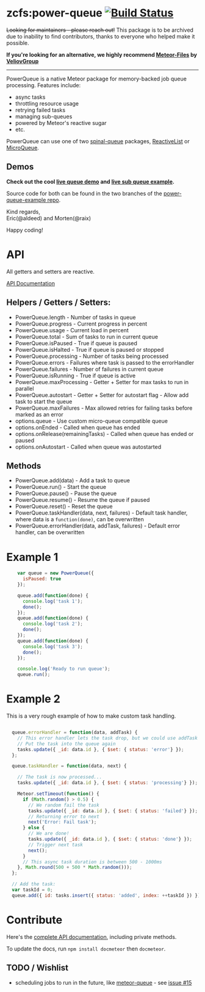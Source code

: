 zcfs:power-queue [![Build Status](https://travis-ci.org/CollectionFS/Meteor-powerqueue.png?branch=master)](https://travis-ci.org/CollectionFS/Meteor-powerqueue)
=========

~~Looking for maintainers - please reach out!~~
This package is to be archived due to inability to find contributors, thanks to everyone who helped make it possible.

**If you're looking for an alternative, we highly recommend [Meteor-Files](https://github.com/VeliovGroup/Meteor-Files) by [VeliovGroup](https://github.com/VeliovGroup)**

---

PowerQueue is a native Meteor package for memory-backed job queue processing. Features include:
* async tasks
* throttling resource usage
* retrying failed tasks
* managing sub-queues
* powered by Meteor's reactive sugar
* etc.
 
PowerQueue can use one of two [spinal-queue](https://github.com/zcfs/Meteor-power-queue/blob/master/spinal-queue.spec.md) packages, [ReactiveList](https://github.com/zcfs/Meteor-reactive-list) or [MicroQueue](https://github.com/zcfs/Meteor-micro-queue).

## Demos

**Check out the cool [live queue demo](http://power-queue-test.meteor.com) and [live sub queue example](http://power-queue-sub-test.meteor.com).**

Source code for both can be found in the two branches of the [power-queue-example repo](https://github.com/zcfs/power-queue-example).


Kind regards,  
Eric(@aldeed) and Morten(@raix)

Happy coding!

# API
All getters and setters are reactive.

[API Documentation](api.md)

## Helpers / Getters / Setters:
* PowerQueue.length - Number of tasks in queue
* PowerQueue.progress - Current progress in percent
* PowerQueue.usage - Current load in percent
* PowerQueue.total - Sum of tasks to run in current queue
* PowerQueue.isPaused - True if queue is paused
* PowerQueue.isHalted - True if queue is paused or stopped
* PowerQueue.processing - Number of tasks being processed
* PowerQueue.errors - Failures where task is passed to the errorHandler
* PowerQueue.failures - Number of failures in current queue
* PowerQueue.isRunning - True if queue is active
* PowerQueue.maxProcessing - Getter + Setter for max tasks to run in parallel
* PowerQueue.autostart - Getter + Setter for autostart flag - Allow add task to start the queue
* PowerQueue.maxFailures - Max allowed retries for failing tasks before marked as an error
* options.queue - Use custom micro-queue compatible queue
* options.onEnded - Called when queue has ended
* options.onRelease(remainingTasks) - Called when queue has ended or paused
* options.onAutostart - Called when queue was autostarted

## Methods
* PowerQueue.add(data) - Add a task to queue
* PowerQueue.run() - Start the queue
* PowerQueue.pause() - Pause the queue
* PowerQueue.resume() - Resume the queue if paused
* PowerQueue.reset() - Reset the queue
* PowerQueue.taskHandler(data, next, failures) - Default task handler, where data is a `function(done)`, can be overwritten
* PowerQueue.errorHandler(data, addTask, failures) - Default error handler, can be overwritten

# Example 1
```js
    var queue = new PowerQueue({
      isPaused: true
    });

    queue.add(function(done) {
      console.log('task 1');
      done();
    });
    queue.add(function(done) {
      console.log('task 2');
      done();
    });
    queue.add(function(done) {
      console.log('task 3');
      done();
    });

    console.log('Ready to run queue');
    queue.run();
```

# Example 2

This is a very rough example of how to make custom task handling.

```js

  queue.errorHandler = function(data, addTask) {
    // This error handler lets the task drop, but we could use addTask to
    // Put the task into the queue again
    tasks.update({ _id: data.id }, { $set: { status: 'error'} });
  };

  queue.taskHandler = function(data, next) {

    // The task is now processed...
    tasks.update({ _id: data.id }, { $set: { status: 'processing'} });

    Meteor.setTimeout(function() {
      if (Math.random() > 0.5) {
        // We random fail the task
        tasks.update({ _id: data.id }, { $set: { status: 'failed'} });
        // Returning error to next
        next('Error: Fail task');
      } else {
        // We are done!
        tasks.update({ _id: data.id }, { $set: { status: 'done'} });
        // Trigger next task
        next();
      }
      // This async task duration is between 500 - 1000ms
    }, Math.round(500 + 500 * Math.random()));
  };

  // Add the task:
  var taskId = 0;
  queue.add({ id: tasks.insert({ status: 'added', index: ++taskId }) });
```

# Contribute

Here's the [complete API documentation](internal.api.md), including private methods.

To update the docs, run `npm install docmeteor` then `docmeteor`.


## TODO / Wishlist

* scheduling jobs to run in the future, like [meteor-queue](https://github.com/artwells/meteor-queue#features) - see [issue #15](https://github.com/zcfs/Meteor-power-queue/issues/15)

